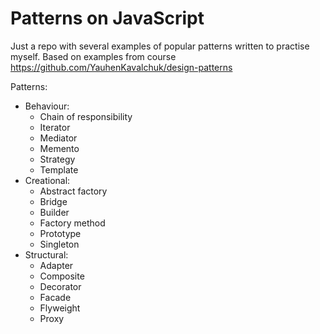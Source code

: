 # Patterns on JavaScript

Just a repo with several examples of popular patterns written to practise myself.
Based on examples from course https://github.com/YauhenKavalchuk/design-patterns

Patterns: 
* Behaviour:
  * Chain of responsibility
  * Iterator
  * Mediator
  * Memento
  * Strategy
  * Template
* Creational:
  * Abstract factory
  * Bridge
  * Builder
  * Factory method
  * Prototype
  * Singleton
* Structural: 
  * Adapter
  * Composite
  * Decorator
  * Facade
  * Flyweight
  * Proxy
